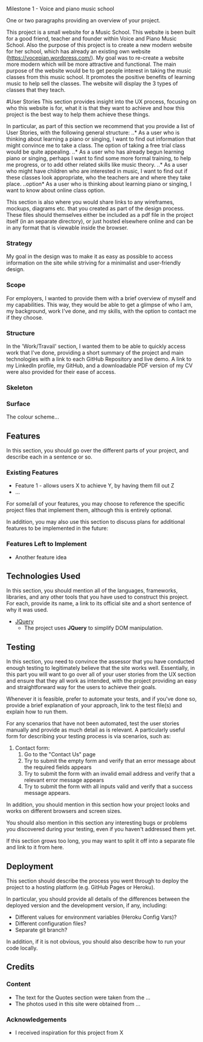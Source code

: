 Milestone 1 - Voice and piano music school

One or two paragraphs providing an overview of your project.

This project is a small website for a Music School. 
This website is been built for  a good friend, teacher and founder within Voice and Piano Music School.
Also the purpose of this project is to create a new modern website for her school, which has already an existing own website (https://vocepian.wordpress.com/). 
My goal was to re-create a website more modern which will be more attractive and functional.
The main purpose of the website would be to get people interest in taking the music classes from this music school. It promotes the positive benefits of learning  music to help sell the classes. The website will display the 3 types of classes that they teach.

#User Stories
This section provides insight into the UX process, focusing on who this website is for, what it is that they want to achieve and how this project is the best way to help them achieve these things.

In particular, as part of this section we recommend that you provide a list of User Stories, with the following general structure:
..* As a user who is thinking about learning a piano or singing, I want to find out information that might convince me to take a class. The option of taking a free trial class would be quite appealing.
..* As a user who has already begun learning piano or singing, perhaps I want to find some more formal training, to help me progress, or to add other related skills like music theory.
..* As a user who might have children who are interested in music, I want to find out if these classes look appropriate, who the teachers are and where they take place.
..option* As a user who is thinking about learning piano or singing, I want to know about online class option.

This section is also where you would share links to any wireframes, mockups, diagrams etc. that you created as part of the design process. These files should themselves either be included as a pdf file in the project itself (in an separate directory), or just hosted elsewhere online and can be in any format that is viewable inside the browser.
### Strategy
My goal in the design was to make it as easy as possible to access information on the site while striving for a minimalist and user-friendly design.

### Scope
For employers, I wanted to provide them with a brief overview of myself and my capabilities. This way, they would be able to get a glimpse of who I am, my background, work I've done, and my skills, with the option to contact me if they choose.

### Structure
In the 'Work/Travail' section, I wanted them to be able to quickly access work that I've done, providing a short summary of the project and main technologies with a link to each GitHub Repository and live demo. A link to my LinkedIn profile, my GitHub, and a downloadable PDF version of my CV were also provided for their ease of access.

### Skeleton


### Surface
The colour scheme...

## Features

In this section, you should go over the different parts of your project, and describe each in a sentence or so.

### Existing Features
- Feature 1 - allows users X to achieve Y, by having them fill out Z
- ...

For some/all of your features, you may choose to reference the specific project files that implement them, although this is entirely optional.

In addition, you may also use this section to discuss plans for additional features to be implemented in the future:

### Features Left to Implement
- Another feature idea

## Technologies Used

In this section, you should mention all of the languages, frameworks, libraries, and any other tools that you have used to construct this project. For each, provide its name, a link to its official site and a short sentence of why it was used.

- [JQuery](https://jquery.com)
    - The project uses **JQuery** to simplify DOM manipulation.


## Testing

In this section, you need to convince the assessor that you have conducted enough testing to legitimately believe that the site works well. Essentially, in this part you will want to go over all of your user stories from the UX section and ensure that they all work as intended, with the project providing an easy and straightforward way for the users to achieve their goals.

Whenever it is feasible, prefer to automate your tests, and if you've done so, provide a brief explanation of your approach, link to the test file(s) and explain how to run them.

For any scenarios that have not been automated, test the user stories manually and provide as much detail as is relevant. A particularly useful form for describing your testing process is via scenarios, such as:

1. Contact form:
    1. Go to the "Contact Us" page
    2. Try to submit the empty form and verify that an error message about the required fields appears
    3. Try to submit the form with an invalid email address and verify that a relevant error message appears
    4. Try to submit the form with all inputs valid and verify that a success message appears.

In addition, you should mention in this section how your project looks and works on different browsers and screen sizes.

You should also mention in this section any interesting bugs or problems you discovered during your testing, even if you haven't addressed them yet.

If this section grows too long, you may want to split it off into a separate file and link to it from here.

## Deployment

This section should describe the process you went through to deploy the project to a hosting platform (e.g. GitHub Pages or Heroku).

In particular, you should provide all details of the differences between the deployed version and the development version, if any, including:
- Different values for environment variables (Heroku Config Vars)?
- Different configuration files?
- Separate git branch?

In addition, if it is not obvious, you should also describe how to run your code locally.


## Credits

### Content
- The text for the Quotes section were taken from the ...
- The photos used in this site were obtained from ...

### Acknowledgements

- I received inspiration for this project from X
